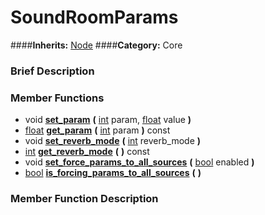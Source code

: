 #  SoundRoomParams  
####**Inherits:** [Node](class_node)
####**Category:** Core

###  Brief Description  


###  Member Functions 
  * void  **[set&#95;param](#set_param)**  **(** [int](class_int) param, [float](class_float) value  **)**
  * [float](class_float)  **[get&#95;param](#get_param)**  **(** [int](class_int) param  **)** const
  * void  **[set&#95;reverb&#95;mode](#set_reverb_mode)**  **(** [int](class_int) reverb_mode  **)**
  * [int](class_int)  **[get&#95;reverb&#95;mode](#get_reverb_mode)**  **(** **)** const
  * void  **[set&#95;force&#95;params&#95;to&#95;all&#95;sources](#set_force_params_to_all_sources)**  **(** [bool](class_bool) enabled  **)**
  * [bool](class_bool)  **[is&#95;forcing&#95;params&#95;to&#95;all&#95;sources](#is_forcing_params_to_all_sources)**  **(** **)**

###  Member Function Description  
